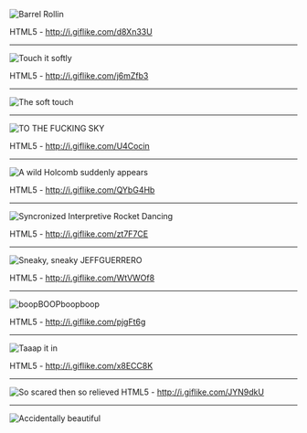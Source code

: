 ![Barrel Rollin](http://i.giflike.com/d8Xn33U.gif)  

HTML5 - http://i.giflike.com/d8Xn33U

---------

![Touch it softly](https://dl.dropboxusercontent.com/u/2273146/thesofttouch.gif)

HTML5 - http://i.giflike.com/j6mZfb3

---------

![The soft touch](http://i.giflike.com/j6mZfb3.gif)

---------

![TO THE FUCKING SKY](http://i.giflike.com/U4Cocin.gif)

HTML5 - http://i.giflike.com/U4Cocin

---------

![A wild Holcomb suddenly appears](http://i.giflike.com/QYbG4Hb.gif)

HTML5 - http://i.giflike.com/QYbG4Hb

---------

![Syncronized Interpretive Rocket Dancing](http://i.giflike.com/zt7F7CE.gif)

HTML5 - http://i.giflike.com/zt7F7CE

---------

![Sneaky, sneaky JEFFGUERRERO](http://i.giflike.com/WtVWOf8.gif)

HTML5 - http://i.giflike.com/WtVWOf8

---------

![boopBOOPboopboop](http://i.giflike.com/pjgFt6g.gif)

HTML5 - http://i.giflike.com/pjgFt6g

---------

![Taaap it in](http://i.giflike.com/x8ECC8K.gif)

HTML5 - http://i.giflike.com/x8ECC8K

---------

![So scared then so relieved](http://i.giflike.com/JYN9dkU.gif)
HTML5 - http://i.giflike.com/JYN9dkU

---------

![Accidentally beautiful](https://dl.dropboxusercontent.com/u/2273146/IllustriousWarpedGartersnake.gif)
